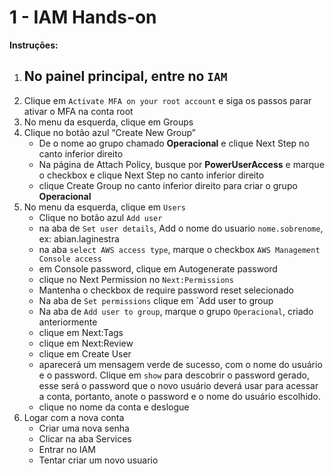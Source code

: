 1 - IAM Hands-on
==

**Instruções:**

1.  No painel principal, entre no `IAM`
    -   
2.  Clique em `Activate MFA on your root account` e siga os passos parar ativar o MFA na conta root
3.  No menu da esquerda, clique em Groups
4.  Clique no botão azul “Create New Group”
    -   De o nome ao grupo chamado **Operacional** e clique Next Step no canto inferior direito
    -   Na página de Attach Policy, busque por **PowerUserAccess** e marque o checkbox e clique Next Step no canto inferior direito
    -   clique Create Group no canto inferior direito para criar o grupo **Operacional**
5.  No menu da esquerda, clique em `Users`
    -   Clique no botão azul `Add user`
    -   na aba de `Set user details`, Add o nome do usuario `nome.sobrenome`, ex: abian.laginestra
    -   na aba `select AWS access type`, marque o checkbox `AWS Management Console access`
    -   em Console password, clique em Autogenerate password
    -   clique no Next Permission no `Next:Permissions`
    -   Mantenha o checkbox de require password reset selecionado
    -   Na aba de `Set permissions` clique em `Add user to group
    -   Na aba de `Add user to group`, marque o grupo `Operacional`, criado anteriormente
    -   clique em Next:Tags
    -   clique em Next:Review
    -   clique em Create User
    -   aparecerá um mensagem verde de sucesso, com o nome do usuário e o password. Clique em `show` para descobrir o password gerado, esse será o password que o novo usuário deverá usar para acessar a conta, portanto, anote o password e o nome do usuário escolhido.
    -   clique no nome da conta e deslogue
6.  Logar com a nova conta
    -   Criar uma nova senha 
    -   Clicar na aba Services
    -   Entrar no IAM
    -   Tentar criar um novo usuario

